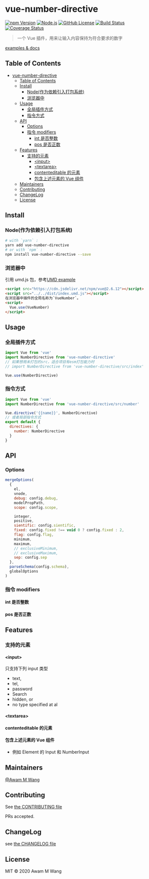 # vue-number-directive

[![npm Version][npm version badge]][npm page] [![Node.js][node version badge]][node page] [![GitHub License][license badge]][license page] [![Build Status][build badge]][build page] [![Coverage Status][cover badge]][cover page]

> 一个 Vue 插件，用来让输入内容保持为符合要求的数字

[examples & docs](https://awamwang.github.io/vue-number-directive/)

## Table of Contents

<!-- ts -->
- [vue-number-directive](#vue-number-directive)
  - [Table of Contents](#table-of-contents)
  - [Install](#install)
    - [Node(作为依赖引入打包系统)](#node作为依赖引入打包系统)
    - [浏览器中](#浏览器中)
  - [Usage](#usage)
    - [全局插件方式](#全局插件方式)
    - [指令方式](#指令方式)
  - [API](#api)
    - [Options](#options)
    - [指令 modifiers](#指令-modifiers)
      - [int 是否整数](#int-是否整数)
      - [pos 是否正数](#pos-是否正数)
  - [Features](#features)
    - [支持的元素](#支持的元素)
      - [\<input\>](#input)
      - [\<textarea\>](#textarea)
      - [contenteditable 的元素](#contenteditable-的元素)
      - [包含上述元素的 Vue 组件](#包含上述元素的-vue-组件)
  - [Maintainers](#maintainers)
  - [Contributing](#contributing)
  - [ChangeLog](#changelog)
  - [License](#license)
<!-- te -->

## Install

### Node(作为依赖引入打包系统)

```sh
# with `yarn` :
yarn add vue-number-directive
# or with `npm` :
npm install vue-number-directive --save
```

### 浏览器中

引用 umd.js 包，参考[UMD example](examples/umd/index.html)

```html
<script src="https://cdn.jsdelivr.net/npm/vue@2.6.12"></script>
<script src="../../dist/index.umd.js"></script>
在浏览器中插件的全局名称为`VueNumber`。
<script>
  Vue.use(VueNumber)
</script>
```

## Usage

### 全局插件方式

```js
import Vue from 'vue'
import NumberDirective from 'vue-number-directive'
// 如果想用未打包的src，适合项目有esm打包能力时
// import NumberDirective from 'vue-number-directive/src/index'

Vue.use(NumberDirective)
```

### 指令方式

```js
import Vue from 'vue'
import NumberDirective from 'vue-number-directive/src/number'

Vue.directive('{{name}}', NumberDirective)
// 或者局部指令方式
export default {
  directives: {
    number: NumberDirective
  }
}
```

## API

### Options

```js
mergeOptions(
  {
    el,
    vnode,
    debug: config.debug,
    modelPropPath,
    scope: config.scope,

    integer,
    positive,
    sientific: config.sientific,
    fixed: config.fixed !== void 0 ? config.fixed : 2,
    flag: config.flag,
    minimum,
    maximum,
    // exclusiveMinimum,
    // exclusiveMaximum,
    sep: config.sep
  },
  parseSchema(config.schema),
  globalOptions
)
```

### 指令 modifiers

#### int 是否整数

#### pos 是否正数

## Features

### 支持的元素

#### \<input\>

只支持下列 input 类型

- text,
- tel,
- password
- Search
- hidden, or
- no type specified at al

#### \<textarea\>

#### contenteditable 的元素

#### 包含上述元素的 Vue 组件

- 例如 Element 的 Input 和 NumberInput

## Maintainers

[@Awam M Wang](https://github.com/awamwang)

## Contributing

See [the CONTRIBUTING file](CONTRIBUTING.md)

PRs accepted.

## ChangeLog

see [the CHANGELOG file](./CHANGELOG.md)

## License

MIT © 2020 Awam M Wang

[build badge]: https://travis-ci.com/awamwang/vue-number-directive.svg?branch=master
[build page]: https://travis-ci.com/awamwang/vue-number-directive
[license badge]: https://img.shields.io/badge/license-MIT%20License-blue.svg?style=flat-square
[license page]: https://github.com/awamwang/vue-number-directive/blob/master/LICENSE
[node page]: https://nodejs.org/
[node version badge]: https://img.shields.io/node/v/readme-md.svg?style=flat-square
[npm page]: https://www.npmjs.com/package/vue-number-directive
[npm version badge]: https://img.shields.io/npm/v/vue-number-directive.svg?style=flat-square
[cover page]: https://coveralls.io/github/awamwang/vue-number-directive?branch=master
[cover badge]: https://coveralls.io/repos/github/awamwang/vue-number-directive/badge.svg?branch=master
